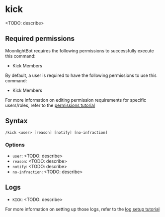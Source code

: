 # kick

<TODO: describe>

## Required permissions

MoonlightBot requires the following permissions to successfully execute this command:

* Kick Members

By default, a user is required to have the following permissions to use this command:

* Kick Members

For more information on editing permission requirements for specific users/roles, refer to the [permissions tutorial](<linkToPermissionsTutorial>)

## Syntax

```text
/kick <user> [reason] [notify] [no-infraction]
```

### Options

* `user`: <TODO: describe>
* `reason`: <TODO: describe>
* `notify`: <TODO: describe>
* `no-infraction`: <TODO: describe>

## Logs

* `KICK`: <TODO: describe>

For more information on setting up those logs, refer to the [log setup tutorial](<linkToLogTutorial>)
